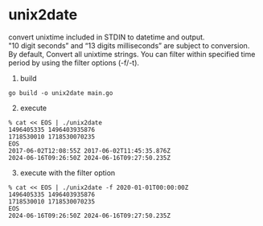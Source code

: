 # unix2date
convert unixtime included in STDIN to datetime and output.  
"10 digit seconds” and “13 digits milliseconds” are subject to conversion.  
By default, Convert all unixtime strings. You can filter within specified time period by using the filter options (-f/-t).

1. build

```
go build -o unix2date main.go
```

2. execute

```
% cat << EOS | ./unix2date
1496405335 1496403935876
1718530010 1718530070235
EOS
2017-06-02T12:08:55Z 2017-06-02T11:45:35.876Z
2024-06-16T09:26:50Z 2024-06-16T09:27:50.235Z
```

3. execute with the filter option

```
% cat << EOS | ./unix2date -f 2020-01-01T00:00:00Z
1496405335 1496403935876
1718530010 1718530070235
EOS
2024-06-16T09:26:50Z 2024-06-16T09:27:50.235Z
```

